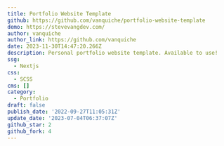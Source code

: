 ```yaml
---
title: Portfolio Website Template
github: https://github.com/vanquiche/portfolio-website-template
demo: https://stevevangdev.com/
author: vanquiche
author_link: https://github.com/vanquiche
date: 2023-11-30T14:47:20.266Z
description: Personal portfolio website template. Available to use!
ssg:
  - Nextjs
css:
  - SCSS
cms: []
category:
  - Portfolio
draft: false
publish_date: '2022-09-27T11:05:31Z'
update_date: '2023-07-04T06:37:07Z'
github_star: 2
github_fork: 4
---
```

